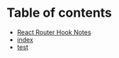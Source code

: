 # Table of contents

- [React Router Hook Notes](README.md)
- [index](untitled.md)
- [test](test.md)
